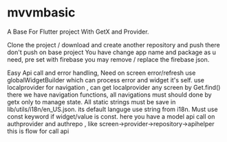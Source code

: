 
# mvvmbasic

A Base For Flutter project With GetX and Provider.

Clone the project / download and create another repository and push there don't push on base project
You have change app name and package as u need,
pre set with firebase you may remove / replace the firebase json.

Easy Api call and error handling, Need on screen error/refresh use globalWidgetBuilder which can process error and widget it's self.
use localprovider for navigation , can get localprovider any screen by Get.find() there we have navigation functions, all navigations must should done by getx only to manage state.
All static strings must be save in  lib/utils/i18n/en_US.json. its default languge use string from i18n.
Must use const keyword if widget/value is const.
here you have a model api call on authprovider and authrepo , like screen->provider->repository->apihelper this is flow for call api 
 


